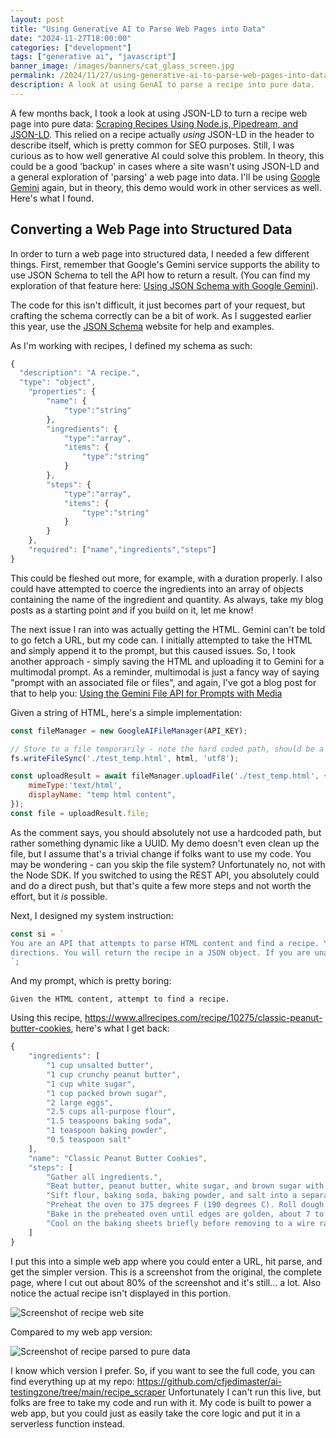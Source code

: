 ```yaml
---
layout: post
title: "Using Generative AI to Parse Web Pages into Data"
date: "2024-11-27T18:00:00"
categories: ["development"]
tags: ["generative ai", "javascript"]
banner_image: /images/banners/cat_glass_screen.jpg
permalink: /2024/11/27/using-generative-ai-to-parse-web-pages-into-data
description: A look at using GenAI to parse a recipe into pure data.
---
```


A few months back, I took a look at using JSON-LD to turn a recipe web page into pure data: [Scraping Recipes Using Node.js, Pipedream, and JSON-LD](https://www.raymondcamden.com/2024/06/12/scraping-recipes-using-nodejs-pipedream-and-json-ld). This relied on a recipe actually *using* JSON-LD in the header to describe itself, which is pretty common for SEO purposes. Still, I was curious as to how well generative AI could solve this problem. In theory, this could be a good 'backup' in cases where a site wasn't using JSON-LD and a general exploration of 'parsing' a web page into data. I'll be using [Google Gemini](https://gemini.google.com/app) again, but in theory, this demo would work in other services as well. Here's what I found.

## Converting a Web Page into Structured Data

In order to turn a web page into structured data, I needed a few different things. First, remember that Google's Gemini service supports the ability to use JSON Schema to tell the API how to return a result. (You can find my exploration of that feature here: [Using JSON Schema with Google Gemini](https://www.raymondcamden.com/2024/06/11/using-json-schema-with-google-gemini)).

The code for this isn't difficult, it just becomes part of your request, but crafting the schema correctly can be a bit of work. As I suggested earlier this year, use the [JSON Schema](https://json-schema.org/) website for help and examples. 

As I'm working with recipes, I defined my schema as such:

```js
{
  "description": "A recipe.",
  "type": "object",
	"properties": {
		"name": {
			"type":"string"
		},
		"ingredients": {
			"type":"array",
			"items": {
				"type":"string"
			}
		},
		"steps": {
			"type":"array",
			"items": {
				"type":"string"
			}
		}
	},
	"required": ["name","ingredients","steps"]
}
```

This could be fleshed out more, for example, with a duration properly. I also could have attempted to coerce the ingredients into an array of objects containing the name of the ingredient and quantity. As always, take my blog posts as a starting point and if you build on it, let me know!

The next issue I ran into was actually getting the HTML. Gemini can't be told to go fetch a URL, but my code can. I initially attempted to take the HTML and simply append it to the prompt, but this caused issues. So, I took another approach - simply saving the HTML and uploading it to Gemini for a multimodal prompt. As a reminder, multimodal is just a fancy way of saying "prompt with an associated file or files", and again, I've got a blog post for that to help you: [Using the Gemini File API for Prompts with Media](https://www.raymondcamden.com/2024/05/21/using-the-gemini-file-api-for-prompts-with-media)

Given a string of HTML, here's a simple implementation:

```js
const fileManager = new GoogleAIFileManager(API_KEY);

// Store to a file temporarily - note the hard coded path, should be a uuid
fs.writeFileSync('./test_temp.html', html, 'utf8');

const uploadResult = await fileManager.uploadFile('./test_temp.html', {
	mimeType:'text/html',
	displayName: "temp html content",
});
const file = uploadResult.file;
```

As the comment says, you should absolutely not use a hardcoded path, but rather something dynamic like a UUID. My demo doesn't even clean up the file, but I assume that's a trivial change if folks want to use my code. You may be wondering - can you skip the file system? Unfortunately no, not with the Node SDK. If you switched to using the REST API, you absolutely could and do a direct push, but that's quite a few more steps and not worth the effort, but it *is* possible. 

Next, I designed my system instruction:

```js
const si = `
You are an API that attempts to parse HTML content and find a recipe. You will try to find the name, ingredients, and 
directions. You will return the recipe in a JSON object. If you are unable to find a recipe, return nothing.
`;
```

And my prompt, which is pretty boring:

```
Given the HTML content, attempt to find a recipe.
```

Using this recipe, <https://www.allrecipes.com/recipe/10275/classic-peanut-butter-cookies>, here's what I get back:

```js
{
    "ingredients": [
        "1 cup unsalted butter",
        "1 cup crunchy peanut butter",
        "1 cup white sugar",
        "1 cup packed brown sugar",
        "2 large eggs",
        "2.5 cups all-purpose flour",
        "1.5 teaspoons baking soda",
        "1 teaspoon baking powder",
        "0.5 teaspoon salt"
    ],
    "name": "Classic Peanut Butter Cookies",
    "steps": [
        "Gather all ingredients.",
        "Beat butter, peanut butter, white sugar, and brown sugar with an electric mixer in a large bowl until smooth; beat in eggs.",
        "Sift flour, baking soda, baking powder, and salt into a separate bowl; stir into butter mixture until dough is just combined. Chill cookie dough in the refrigerator for 1 hour to make it easier to work with.",
        "Preheat the oven to 375 degrees F (190 degrees C). Roll dough into 1-inch balls and place 2 inches apart onto ungreased baking sheets. Flatten each ball with a fork, making a crisscross pattern.",
        "Bake in the preheated oven until edges are golden, about 7 to 10 minutes.",
        "Cool on the baking sheets briefly before removing to a wire rack to cool completely."
    ]
}
```

I put this into a simple web app where you could enter a URL, hit parse, and get the simpler version. This is a screenshot from the original, the complete page, where I cut out about 80% of the screenshot and it's still... a lot. Also notice the actual recipe isn't displayed in this portion.

<p>
<img src="https://static.raymondcamden.com/images/2024/11/recipe1.jpg" alt="Screenshot of recipe web site" class="imgborder imgcenter" loading="lazy">
</p>

Compared to my web app version:

<p>
<img src="https://static.raymondcamden.com/images/2024/11/recipe2.jpg" alt="Screenshot of recipe parsed to pure data" class="imgborder imgcenter" loading="lazy">
</p>

I know which version I prefer. So, if you want to see the full code, you can find everything up at my repo: <https://github.com/cfjedimaster/ai-testingzone/tree/main/recipe_scraper> Unfortunately I can't run this live, but folks are free to take my code and run with it. My code is built to power a web app, but you could just as easily take the core logic and put it in a serverless function instead. 